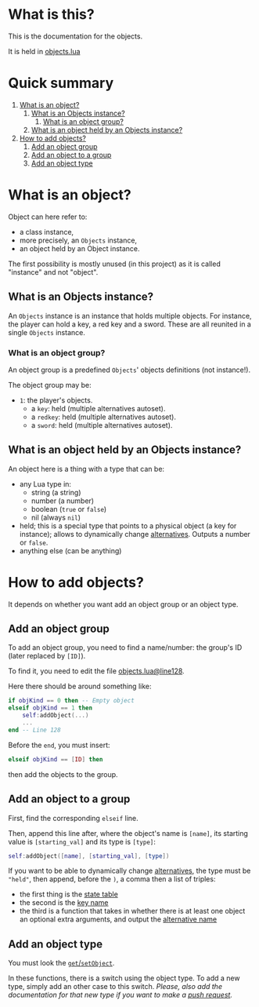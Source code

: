 # What is this?
This is the documentation for the objects.

It is held in [objects.lua](/objects.lua)

# Quick summary
1. [What is an object?](#what-is-an-object)
   1. [What is an Objects instance?](#what-is-an-objects-instance)
      1. [What is an object group?](#what-is-an-object-group)
   2. [What is an object held by an Objects instance?](#what-is-an-object-held-by-an-objects-instance)
2. [How to add objects?](#how-to-add-objects)
   1. [Add an object group](#add-an-object-group)
   2. [Add an object to a group](#add-an-object-to-a-group)
   3. [Add an object type](#add-an-object-type)

# What is an object?
Object can here refer to:
- a class instance,
- more precisely, an `Objects` instance,
- an object held by an Object instance.

The first possibility is mostly unused \(in this project) as it is called "instance" and not "object".

## What is an Objects instance?
An `Objects` instance is an instance that holds multiple objects. For instance, the player can hold a key, a red key and a sword. These are all reunited in a single `Objects` instance.

### What is an object group?
An object group is a predefined `Objects`' objects definitions \(not instance!).

The object group may be:
- `1`: the player's objects.
  - a `key`: held \(multiple alternatives autoset).
  - a `redkey`: held \(multiple alternatives autoset).
  - a `sword`: held \(multiple alternatives autoset).

## What is an object held by an Objects instance?
An object here is a thing with a type that can be:
- any Lua type in:
  - string \(a string)
  - number \(a number)
  - boolean \(`true` or `false`)
  - nil \(always `nil`)
- held; this is a special type that points to a physical object \(a key for instance); allows to dynamically change [alternatives](lang.md#what-are-alternatives). Outputs a number or `false`.
- anything else \(can be anything)

# How to add objects?
It depends on whether you want add an object group or an object type.

## Add an object group
To add an object group, you need to find a name/number: the group's ID (later replaced by `[ID]`).

To find it, you need to edit the file [objects.lua@line128](/objects.lua#L128).

Here there should be around something like:
```lua
if objKind == 0 then -- Empty object
elseif objKind == 1 then
	self:addObject(...)
	...
end -- Line 128
```
Before the `end`, you must insert:
```lua
elseif objKind == [ID] then
```
then add the objects to the group.

## Add an object to a group
First, find the corresponding `elseif` line.

Then, append this line after, where the object's name is `[name]`, its starting value is `[starting_val]` and its type is `[type]`:
```lua
self:addObject([name], [starting_val], [type])
```
If you want to be able to dynamically change [alternatives](lang.md#what-are-alternatives), the type must be `"held"`, then append, before the `)`, a comma then a list of triples:
- the first thing is the [state table](lang.md#what-is-a-translation)
- the second is the [key name](lang.md#what-is-a-translation)
- the third is a function that takes in whether there is at least one object an optional extra arguments, and output the [alternative name](lang.md#what-is-a-translation)

## Add an object type
You must look the [`get`/`setObject`](objects.lua#L12).

In these functions, there is a switch using the object type.
To add a new type, simply add an other case to this switch.
_Please, also add the documentation for that new type if you want to make a [push request](CONTRIBUTING.md#submit-a-contribution)._
